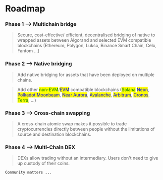 # Roadmap

### **Phase 1 --> Multichain bridge**

> Secure, cost-effective/ efficient, decentralised bridging of native to wrapped assets between Algorand and selected EVM compatible blockchains (Ethereum, Polygon, Lukso, Binance Smart Chain, Celo, Fantom ...)

### **Phase 2 --> Native bridging**

> Add native bridging for assets that have been deployed on multiple chains.

> Add other <mark style="color:green;">non-EVM</mark>/<mark style="color:blue;">EVM</mark> compatible blockchains (<mark style="color:green;">Solana</mark> <mark style="color:blue;">Neon</mark>, <mark style="color:blue;">Polkadot Moonbeam</mark>, <mark style="color:blue;">Near Aurora</mark>, <mark style="color:blue;">Avalanche</mark>, <mark style="color:blue;">Arbitrum</mark>, <mark style="color:blue;">Cronos</mark>, <mark style="color:green;">Terra</mark>, ...)

### **Phase 3 --> Cross-chain swapping**

> A cross-chain atomic swap makes it possible to trade cryptocurrencies directly between people without the limitations of source and destination blockchains.

### **Phase 4 --> Multi-Chain DEX**

> DEXs allow trading without an intermediary. Users don't need to give up custody of their coins.

`Community matters ...`
